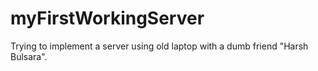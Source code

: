 # myFirstWorkingServer
Trying to implement a server using old laptop with a dumb friend "Harsh Bulsara".
